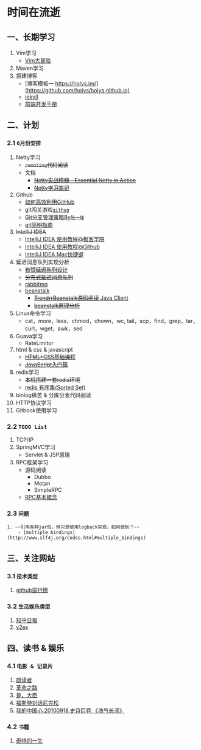 # 时间在流逝


## 一、长期学习

1. Vim学习
     - [Vim大冒险](http://vim-adventures.com/)
2. Maven学习
3. 搭建博客
	- [博客模板一 https://holys.im/](https://github.com/holys/holys.github.io)
	- [jekyll](http://jekyllcn.com/)
	- [前端开发手册](https://dwqs.gitbooks.io/frontenddevhandbook/content/index.html)


## 二、计划

### 2.1 `6月份安排`

1. Netty学习
	- ~~`remoting`代码阅读~~
	- 文档
		- [~~Netty实战精髓 - Essential Netty in Action~~](https://www.gitbook.com/book/waylau/essential-netty-in-action/details)
		- [~~Netty学习笔记~~](http://skyao.github.io/leaning-netty/buffer/buffer.html)
2. Github
	- [如何高效利用GitHub](http://www.yangzhiping.com/tech/github.html)
	- git闯关游戏[`githug`](https://github.com/Gazler/githug)
	- [Git分支管理策略By`阮一峰`](http://www.ruanyifeng.com/blog/2012/07/git.html)
	- [git简明指南](http://rogerdudler.github.io/git-guide/index.zh.html)
3. ~~IntelliJ IDEA~~
	- [IntelliJ IDEA 使用教程@极客学院](http://wiki.jikexueyuan.com/project/intellij-idea-tutorial/)
	- [IntelliJ IDEA 使用教程@Github](https://github.com/judasn/IntelliJ-IDEA-Tutorial/)
	- [IntelliJ IDEA Mac快捷键](https://resources.jetbrains.com/assets/products/intellij-idea/IntelliJIDEA_ReferenceCard_Mac.pdf)
4. 延迟消息队列实现分析
	- [~~有赞延迟队列设~~计](http://tech.youzan.com/queuing_delay)
	- [~~分布式延迟消息队列~~](http://zhangyp.net/rabbitmq-delayqueue/)
	- [rabbitmq](https://geewu.gitbooks.io/rabbitmq-quick)
	- [beanstalk](http://kr.github.io/beanstalkd/download.html)
		- [~~TrendrrBeanstalk源码阅读~~ Java Client](https://github.com/dustismo/TrendrrBeanstalk)
		- [~~beanstalk原理分析~~](http://www.xuetimes.com/archives/567)
5. Linux命令学习
	- cat，more，less，chmod，chown，wc, tail，scp，find，grep，tar，curl，wget，awk，sed
6. Guava学习
	- RateLimitor
7. html & css & javascript
	- [~~HTML+CSS基础课程~~](http://www.imooc.com/code/)
	- [~~JavaScript入门篇~~](http://www.imooc.com/code)
8. redis学习
	- ~~本机搭建一套redis环境~~
	- [redis 有序集(Sorted Set)](https://redis.readthedocs.org/en/2.4/sorted_set.html)
9. binlog痛苦 & 分库分表代码阅读
10. HTTP协议学习
11. Gitbook使用学习


### 2.2 `TODO List`

1. TCP/IP
2. SpringMVC学习
	- Servlet & JSP原理
3. RPC框架学习
	- 源码阅读
		- Dubbo
		- Motan
		- SimpleRPC
	- [RPC基本概念](http://www.zmannotes.com/index.php/2015/10/22/rpc/)

### 2.3 `问题`

	1. ~~引用各种jar包，但只想使用logback实现，如何做到？~~
		- [multiple bindings](http://www.slf4j.org/codes.html#multiple_bindings)


## 三、关注网站

### 3.1 `技术类型`

1. [github排行榜](http://githuber.cn/)

### 3.2 `生活娱乐类型`

1. [知乎日报](http://daily.zhihu.com/)
2. [v2ex](https://www.v2ex.com/)


## 四、读书 & 娱乐

### 4.1 `电影 & 记录片`

1. [朗读者](http://baike.baidu.com/link?url=sp5BWV_r5Nz6qZwsLuctp0w58UQdwuUUO3lTggY8mUBo7vArKZj6-OOz_yY41ggkEN-uc8u5CW6KedKxTa-cO11AZugEwZOtbWO-VWSMSRgZZC-ADh97rb14_qSI-3RfVzAiikT4MtjKU93D6vBM6Aacm47by6XLhQ9i5Sl0EIq)
2. [革命之路](http://baike.baidu.com/subview/1398130/6312081.htm)
3. [是，大臣](http://baike.baidu.com/item/%E6%98%AF%EF%BC%8C%E5%A4%A7%E8%87%A3/6278906)
4. [福斯特对话尼克松](http://baike.baidu.com/view/2224041.htm)
4. [我的中国心.20100918.史诗巨卷 《浩气长流》](http://www.tudou.com/programs/view/Zv1vL7V-E_g)

### 4.2 `书籍`

1. [奇特的一生](http://baike.baidu.com/view/3488715.htm)

